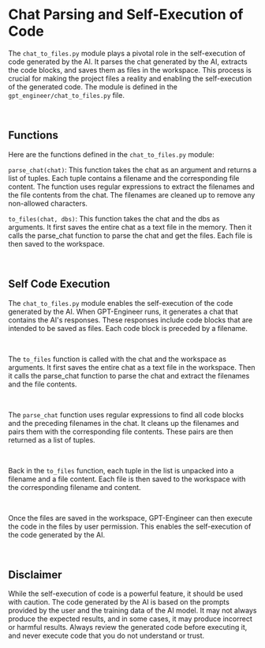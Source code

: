 # Chat Parsing and Self-Execution of Code
The `chat_to_files.py` module plays a pivotal role in the self-execution of code generated by the AI. It parses the chat generated by the AI, extracts the code blocks, and saves them as files in the workspace. This process is crucial for making the project files a reality and enabling the self-execution of the generated code. The module is defined in the `gpt_engineer/chat_to_files.py` file.

<br>

## Functions
Here are the functions defined in the `chat_to_files.py` module:

`parse_chat(chat)`: This function takes the chat as an argument and returns a list of tuples. Each tuple contains a filename and the corresponding file content. The function uses regular expressions to extract the filenames and the file contents from the chat. The filenames are cleaned up to remove any non-allowed characters.

`to_files(chat, dbs)`: This function takes the chat and the dbs as arguments. It first saves the entire chat as a text file in the memory. Then it calls the parse_chat function to parse the chat and get the files. Each file is then saved to the workspace.

<br>

## Self Code Execution
The `chat_to_files.py` module enables the self-execution of the code generated by the AI. When GPT-Engineer runs, it generates a chat that contains the AI's responses. These responses include code blocks that are intended to be saved as files. Each code block is preceded by a filename.

<br>

The `to_files` function is called with the chat and the workspace as arguments. It first saves the entire chat as a text file in the workspace. Then it calls the parse_chat function to parse the chat and extract the filenames and the file contents.

<br>

The `parse_chat` function uses regular expressions to find all code blocks and the preceding filenames in the chat. It cleans up the filenames and pairs them with the corresponding file contents. These pairs are then returned as a list of tuples.

<br>

Back in the `to_files` function, each tuple in the list is unpacked into a filename and a file content. Each file is then saved to the workspace with the corresponding filename and content.

<br>

Once the files are saved in the workspace, GPT-Engineer can then execute the code in the files by user permission. This enables the self-execution of the code generated by the AI.

<br>

## Disclaimer
While the self-execution of code is a powerful feature, it should be used with caution. The code generated by the AI is based on the prompts provided by the user and the training data of the AI model. It may not always produce the expected results, and in some cases, it may produce incorrect or harmful results. Always review the generated code before executing it, and never execute code that you do not understand or trust.
